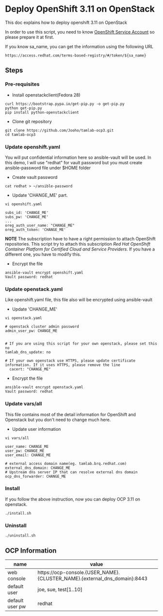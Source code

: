 # Deploy OpenShift 3.11 on OpenStack

This doc explains how to deploy openshift 3.11 on OpenStack

In order to use this script, you need to know [OpenShift Service Account](https://access.redhat.com/terms-based-registry) so please prepare it at first.

If you know sa_name, you can get the information using the following URL
```
https://access.redhat.com/terms-based-registry/#/token/${sa_name}
```


## Steps

### Pre-requisites

- Install openstackclient(Fedora 28)
```
curl https://bootstrap.pypa.io/get-pip.py -o get-pip.py
python get-pip.py
pip install python-openstackclient
```

- Clone git repository
```
git clone https://github.com/Jooho/tamlab-ocp3.git
cd tamlab-ocp3
```

### Update openshift.yaml
You will put confidential information here so ansible-vault will be used. 
In this demo, I will use "redhat" for vault password but you must create ansible-password file under $HOME folder

- Create vault password
```
cat redhat > ~/ansible-password
```

- Update 'CHANGE_ME' part.
```
vi openshift.yaml

subs_id: 'CHANGE_ME'
subs_pw: 'CHANGE_ME'
...
oreg_auth_user_name: "CHANGE_ME"
oreg_auth_token: 'CHANGE_ME'
```
**NOTE** The subscription have to have a right permission to attach OpenShift repositories.
This script try to attach this subscription *Red Hat OpenShift Container Platform for Certified Cloud and Service Providers*. If you have a different one, you have to modify this.


- Encrypt the file
```
ansible-vault encrypt openshift.yaml
Vault password: redhat
```


### Update openstack.yaml
Like openshift.yaml file, this file also will be encrypted using ansible-vault

- Update 'CHANGE_ME'
```
vi openstack.yaml

# openstack cluster admin password
admin_user_pw: CHANGE_ME


# If you are using this script for your own openstack, please set this no
tamlab_dns_update: no

# If your own openstack use HTTPS, please update certificate information. If it uses HTTPS, please remove the line
  cacert: "CHANGE_ME"

```

- Encrypt the file
```
ansible-vault encrypt openstack.yaml
Vault password: redhat
```


### Update vars/all
This file contains most of the detail information for OpenShift and Openstack but you don't need to change much here.

- Update user information
```
vi vars/all

user_name: CHANGE_ME
user_pw: CHANGE_ME
user_email: CHANGE_ME

# external access domain name(eg. tamlab.brq.redhat.com)
external_dns_domain: CHANGE_ME
# Upstream dns server IP that can resolve external dns domain 
ocp_dns_forwarder: CHANGE_ME

```

### Install
If you follow the above instruction, now you can deploy OCP 3.11 on openstack.
```
./install.sh
```


### Uninstall
```
./uninstall.sh
```


## OCP Information

| name            | value                                                      |
| --------------- | ---------------------------------------------------------- |
| web console     | https://ocp-console.{USER_NAME}.{CLUSTER_NAME}.{external_dns_domain}:8443 |
| default user    | joe, sue, test[1..10]                                                 |
| default user pw | redhat|



